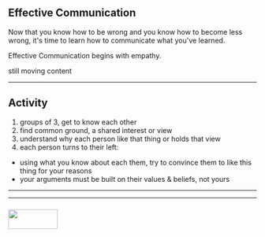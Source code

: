 ## Effective Communication

Now that you know how to be wrong and you know how to become less wrong, it's time to learn how to communicate what you've learned.

Effective Communication begins with empathy.

still moving content


___

## Activity

1. groups of 3, get to know each other
2. find common ground, a shared interest or view
3. understand why each person like that thing or holds that view
4. each person turns to their left:
  * using what you know about each them, try to convince them to like this thing for your reasons
  * your arguments must be built on their values & beliefs, not yours


___
___
### <a href="http://elewa.education/blog" target="_blank"><img src="https://user-images.githubusercontent.com/18554853/34921062-506450ae-f97d-11e7-875f-6feeb26ad72d.png" width="100" height="40"/></a>
